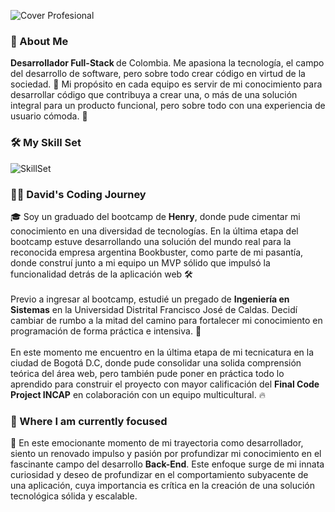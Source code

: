 ![Cover Profesional](https://github.com/davidincode/davidincode/assets/72705177/9376c887-27fd-4ea6-ba8c-85ec5df699f1)

<h3>💫 About Me</h3> 
<b>Desarrollador Full-Stack </b>de Colombia. Me apasiona la tecnología, el campo del desarrollo de software, pero sobre todo crear código en virtud de la sociedad. 🚀 Mi propósito en cada equipo es servir de mi conocimiento para desarrollar código que contribuya a crear una, o más de una solución integral para un producto funcional, pero sobre todo con una experiencia de usuario cómoda. 🎨

<h3>🛠️ My Skill Set</h3> 

![SkillSet](https://github.com/itsjefferson/itsjefferson/assets/72705177/6e4037db-d560-4e82-a981-78f24920d4ad)


<h3>👨‍💻 David's Coding Journey</h3>
🎓 Soy un graduado del bootcamp de <b>Henry</b>, donde pude cimentar mi conocimiento en una diversidad de tecnologías. En la última etapa del bootcamp estuve desarrollando una solución del mundo real para la reconocida empresa argentina Bookbuster, como parte de mi pasantía, donde construí junto a mi equipo un MVP sólido que impulsó la funcionalidad detrás de la aplicación web 🛠️
<br />
<br />
Previo a ingresar al bootcamp, estudié un pregado de <b>Ingeniería en Sistemas</b> en la Universidad Distrital Francisco José de Caldas. Decidí cambiar de rumbo a la mitad del camino para fortalecer mi conocimiento en programación de forma práctica e intensiva. 💯
<br />
<br />
En este momento me encuentro en la última etapa de mi tecnicatura en la ciudad de Bogotá D.C, donde pude consolidar una solida comprensión teórica del área web, pero también pude poner en práctica todo lo aprendido para construir el proyecto con mayor calificación del <b>Final Code Project INCAP</b> en colaboración con un equipo multicultural. 🔥

<h3>🎯 Where I am currently focused</h3>
🌱 En este emocionante momento de mi trayectoria como desarrollador, siento un renovado impulso y pasión por profundizar mi conocimiento en el fascinante campo del desarrollo <b>Back-End</b>. Este enfoque surge de mi innata curiosidad y deseo de profundizar en el comportamiento subyacente de una aplicación, cuya importancia es crítica en la creación de una solución tecnológica sólida y escalable.
